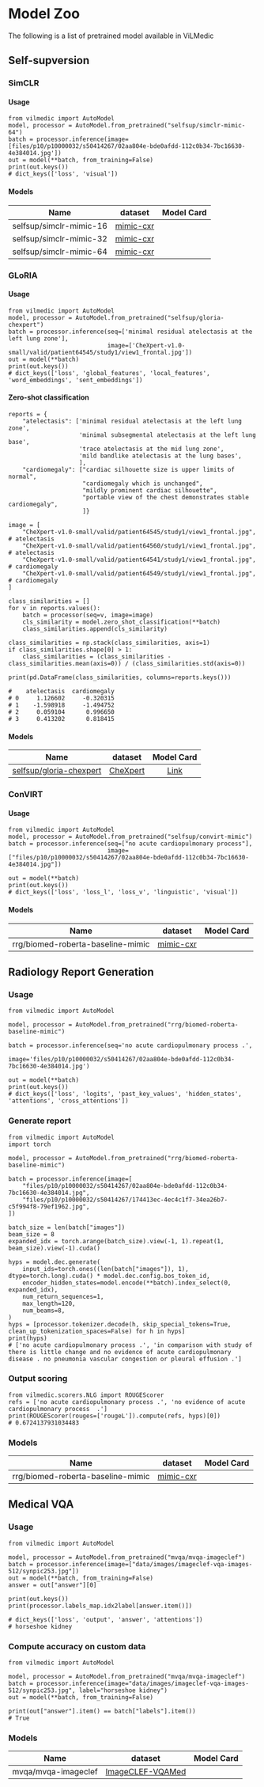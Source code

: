 # Model Zoo

The following is a list of pretrained model available in ViLMedic

## Self-supversion
### SimCLR


#### Usage 
```
from vilmedic import AutoModel
model, processor = AutoModel.from_pretrained("selfsup/simclr-mimic-64")
batch = processor.inference(image=[files/p10/p10000032/s50414267/02aa804e-bde0afdd-112c0b34-7bc16630-4e384014.jpg'])
out = model(**batch, from_training=False)
print(out.keys())
# dict_keys(['loss', 'visual'])
```
#### Models
| Name  |   dataset | Model Card | 
| ------------- |:-------------:|:-------------:|
| selfsup/simclr-mimic-16 | [mimic-cxr](https://physionet.org/content/mimic-cxr-jpg/2.0.0/)   
| selfsup/simclr-mimic-32 | [mimic-cxr](https://physionet.org/content/mimic-cxr-jpg/2.0.0/)   
| selfsup/simclr-mimic-64 | [mimic-cxr](https://physionet.org/content/mimic-cxr-jpg/2.0.0/)   

### GLoRIA

#### Usage 
```
from vilmedic import AutoModel
model, processor = AutoModel.from_pretrained("selfsup/gloria-chexpert")
batch = processor.inference(seq=['minimal residual atelectasis at the left lung zone'], 
                            image=['CheXpert-v1.0-small/valid/patient64545/study1/view1_frontal.jpg'])
out = model(**batch)
print(out.keys())
# dict_keys(['loss', 'global_features', 'local_features', 'word_embeddings', 'sent_embeddings'])
```
#### Zero-shot classification

``` 
reports = {
    "atelectasis": ['minimal residual atelectasis at the left lung zone',
                    'minimal subsegmental atelectasis at the left lung base',
                    'trace atelectasis at the mid lung zone',
                    'mild bandlike atelectasis at the lung bases',
                    ],
    "cardiomegaly": ["cardiac silhouette size is upper limits of normal",
                     "cardiomegaly which is unchanged",
                     "mildly prominent cardiac silhouette",
                     "portable view of the chest demonstrates stable cardiomegaly",
                     ]}

image = [
    "CheXpert-v1.0-small/valid/patient64545/study1/view1_frontal.jpg",  # atelectasis
    "CheXpert-v1.0-small/valid/patient64560/study1/view1_frontal.jpg",  # atelectasis
    "CheXpert-v1.0-small/valid/patient64541/study1/view1_frontal.jpg",  # cardiomegaly
    "CheXpert-v1.0-small/valid/patient64549/study1/view1_frontal.jpg",  # cardiomegaly
]

class_similarities = []
for v in reports.values():
    batch = processor(seq=v, image=image)
    cls_similarity = model.zero_shot_classification(**batch)
    class_similarities.append(cls_similarity)

class_similarities = np.stack(class_similarities, axis=1)
if class_similarities.shape[0] > 1:
    class_similarities = (class_similarities - class_similarities.mean(axis=0)) / (class_similarities.std(axis=0))

print(pd.DataFrame(class_similarities, columns=reports.keys()))

#    atelectasis  cardiomegaly
# 0     1.126602     -0.320315
# 1    -1.598918     -1.494752
# 2     0.059104      0.996650
# 3     0.413202      0.818415
```

#### Models
| Name  |   dataset | Model Card | 
| ------------- |:-------------:|:-------------:|
| [selfsup/gloria-chexpert](https://github.com/marshuang80/gloria)  | [CheXpert](https://stanfordmlgroup.github.io/competitions/chexpert/)   |  [Link]()

### ConVIRT

#### Usage 
```
from vilmedic import AutoModel
model, processor = AutoModel.from_pretrained("selfsup/convirt-mimic")
batch = processor.inference(seq=["no acute cardiopulmonary process"],
                            image=["files/p10/p10000032/s50414267/02aa804e-bde0afdd-112c0b34-7bc16630-4e384014.jpg"])

out = model(**batch)
print(out.keys())
# dict_keys(['loss', 'loss_l', 'loss_v', 'linguistic', 'visual'])
```

#### Models
| Name  |   dataset | Model Card | 
| ------------- |:-------------:|:-------------:|
| rrg/biomed-roberta-baseline-mimic| [mimic-cxr](https://physionet.org/content/mimic-cxr-jpg/2.0.0/)   

## Radiology Report Generation

### Usage 
```
from vilmedic import AutoModel

model, processor = AutoModel.from_pretrained("rrg/biomed-roberta-baseline-mimic")

batch = processor.inference(seq='no acute cardiopulmonary process .',
                            image='files/p10/p10000032/s50414267/02aa804e-bde0afdd-112c0b34-7bc16630-4e384014.jpg')

out = model(**batch)
print(out.keys())
# dict_keys(['loss', 'logits', 'past_key_values', 'hidden_states', 'attentions', 'cross_attentions'])
```

### Generate report

``` 
from vilmedic import AutoModel
import torch

model, processor = AutoModel.from_pretrained("rrg/biomed-roberta-baseline-mimic")

batch = processor.inference(image=[
    "files/p10/p10000032/s50414267/02aa804e-bde0afdd-112c0b34-7bc16630-4e384014.jpg",
    "files/p10/p10000032/s50414267/174413ec-4ec4c1f7-34ea26b7-c5f994f8-79ef1962.jpg",
])

batch_size = len(batch["images"])
beam_size = 8
expanded_idx = torch.arange(batch_size).view(-1, 1).repeat(1, beam_size).view(-1).cuda()

hyps = model.dec.generate(
    input_ids=torch.ones((len(batch["images"]), 1), dtype=torch.long).cuda() * model.dec.config.bos_token_id,
    encoder_hidden_states=model.encode(**batch).index_select(0, expanded_idx),
    num_return_sequences=1,
    max_length=120,
    num_beams=8,
)
hyps = [processor.tokenizer.decode(h, skip_special_tokens=True, clean_up_tokenization_spaces=False) for h in hyps]
print(hyps)
# ['no acute cardiopulmonary process .', 'in comparison with study of there is little change and no evidence of acute cardiopulmonary disease . no pneumonia vascular congestion or pleural effusion .']

```
### Output scoring

``` 
from vilmedic.scorers.NLG import ROUGEScorer
refs = ['no acute cardiopulmonary process .', 'no evidence of acute cardiopulmonary process  .']
print(ROUGEScorer(rouges=['rougeL']).compute(refs, hyps)[0])
# 0.6724137931034483
```

### Models
| Name  |   dataset | Model Card | 
| ------------- |:-------------:|:-------------:|
| rrg/biomed-roberta-baseline-mimic| [mimic-cxr](https://physionet.org/content/mimic-cxr-jpg/2.0.0/)   


## Medical VQA


### Usage 
```
from vilmedic import AutoModel

model, processor = AutoModel.from_pretrained("mvqa/mvqa-imageclef")
batch = processor.inference(image=["data/images/imageclef-vqa-images-512/synpic253.jpg"])
out = model(**batch, from_training=False)
answer = out["answer"][0]

print(out.keys())
print(processor.labels_map.idx2label[answer.item()])

# dict_keys(['loss', 'output', 'answer', 'attentions'])
# horseshoe kidney
```

### Compute accuracy on custom data

``` 
from vilmedic import AutoModel

model, processor = AutoModel.from_pretrained("mvqa/mvqa-imageclef")
batch = processor.inference(image="data/images/imageclef-vqa-images-512/synpic253.jpg", label="horseshoe kidney")
out = model(**batch, from_training=False)

print(out["answer"].item() == batch["labels"].item())
# True
```

### Models
| Name  |   dataset | Model Card | 
| ------------- |:-------------:|:-------------:|
| mvqa/mvqa-imageclef| [ImageCLEF-VQAMed](https://www.imageclef.org/2021/medical/vqa)   

